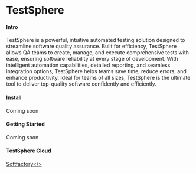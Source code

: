 # TestSphere

#### Intro
TestSphere is a powerful, intuitive automated testing solution designed to streamline software quality assurance.
Built for efficiency, TestSphere allows QA teams to create, manage, and execute comprehensive tests with ease,
ensuring software reliability at every stage of development. 
With intelligent automation capabilities, detailed reporting, 
and seamless integration options, TestSphere helps teams save time, reduce errors, and enhance productivity.
Ideal for teams of all sizes, TestSphere is the ultimate tool to deliver top-quality software confidently and efficiently.

#### Install
Coming soon
#### Getting Started

Coming soon

#### TestSphere Cloud

<a href="https://www.softfactory.cloud/">Softfactory</>